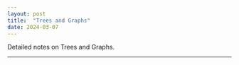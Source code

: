 ```yaml
---
layout: post
title:  "Trees and Graphs"
date: 2024-03-07
---
```


Detailed notes on Trees and Graphs.

---
